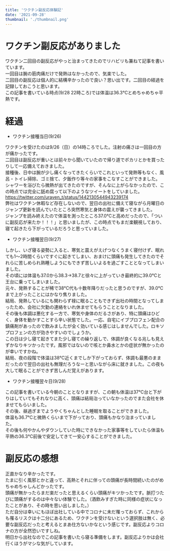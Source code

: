 ```yaml
---
title: 'ワクチン副反応体験記'
date: '2021-09-28'
thumbnail: './thumbnail.png'
---
```


# ワクチン副反応がありました

ワクチン二回目の副反応がやっと治まってきたのでリハビリも兼ねて記事を書いています。<br>
一回目は腕の筋肉痛だけで発熱はなかったので、気楽でした。<br>
二回目の副反応は個人的に結構辛かったので良い？思い出です。二回目の経過を記録しておこうと思います。<br>
この記事を書いている時点(9/28 22時ころ)では体温は36.3℃とめちゃめちゃ平熱です。


# 経過

- ワクチン接種当日(9/26)

ワクチンを受けたのは9/26（日）の14時ころでした。注射の痛さは一回目の方が痛かったです。<br>
二回目は副反応が重いとは前々から聞いていたので帰り道でポカリとかを買ったりして一応備えておきました。<br>
接種後、日中は腕が少し痛くなってきたくらいでこれといって発熱等もなく、風呂・トイレ掃除、ゴミ捨て、夕飯作り等々の家事をこなすことができました。<br>
シャワーを浴びたら微熱が出てきたのですが、そんなに上がらなかったので、この時点では完全に舐め腐って以下のようなツイートをしていました。<br>
https://twitter.com/uraven_t/status/1442130544943239174<br>
弊社はワクチン休暇など存在しないので、翌日の出社に備えて寝ながら月曜日のジャンプ更新を読んでいたところ突然寒気と身体の震えが襲ってきました。<br>
ジャンプを読み終えたので体温を測ったところ37.0℃と高めだったので、「ついに副反応が来たか！！！」と思いましたが、この時点でもまだ楽観視しており、寝て起きたら下がっているだろうと思っていました。<br>

- ワクチン接種翌日(9/27)

しかし、いざ寝る姿勢に入ると、寒気と震えがえげつなくうまく寝付けず、眠れても1〜2時間くらいですぐに起きてしまい、おまけに頭痛も発生してきたのでそれらに苦しめられ熟睡しようにもできず苦しいよるを過ごすこととなってしまいました。<br>
その頃には体温も37.0から38.3→38.7と徐々に上がっていき最終的に39.0℃と王台に乗ってしまいました。<br>
元々、発熱することが稀で38℃代も十数年降りだったと思うのですが、39.0℃まで上がったことにはかなり焦りました。<br>
結局、発熱しているにも関わらず禄に眠ることもできず出社の時間となってしまったため、会社に欠勤の連絡をいれ休ませてもらうこととなりました。<br>
その後も体調は悪化する一方で、寒気や身体のだるさがあり、特に頭痛はひどく、身体を動かすことすら辛い状態でした。一応、自宅にイブプロフェン配合の鎮痛剤があったので飲みましたが全く効いている感じはしませんでした。ロキソプロフェンの方が効きやすいのでしょうか。<br>
この日は少し寝て起きてまた少し寝ての繰り返しで、体調が良くなる兆しも見えずかなりキツかったです。風邪ではないので咳とか鼻水とかの症状が無かったのが幸いですかね。<br>
結局、夜の段階で体温は38℃近くまでしか下がっておらず、体調も最悪のままだったので翌日の出社も無理だろうなーと思いながら床に就きました。この夜も大して眠ることができず苦しんだ覚えがあります。<br>

- ワクチン接種翌々日(9/28)

この記事を書いている今朝のこととなりますが、この朝も体温は37℃台と下がりはしていてもそれなりに高く、頭痛は結局治っていなかったのでまた会社を休ませてもらいました。<br>
その後、昼過ぎまでようやくちゃんとした睡眠を取ることができました。<br>
体温も36.7℃と微熱くらいまで下がっており、頭痛もかなり治まっていました。<br>
その後も何やかんやダウンしていた時にできなかった家事等をしていたら体温も平熱の36.3℃前後で安定してきて一安心することができました。<br>


# 副反応の感想

正直かなり辛かったです。<br>
たまに引く風邪とかと違って、高熱とそれに伴っての頭痛が長時間続いたのがめちゃめちゃしんどかったです。<br>
頭痛が無かったらまだ楽だったと思えるくらい頭痛がキツかったです。脈打つたびに頭痛がするのは中々ない体験でした。（酒飲みすぎた時に同様の症状になったことがあり、その時を思い出しました。）<br>
ただ自分は幸いにもほぼ出社している中でコロナに未だ罹っておらず、これからも罹るリスクは十二分にあるため、ワクチンを受けないという選択肢は無く、必要な副反応だったと考えるとまあ仕方ないかなという感じです。副反応よりコロナの方が全然恐いですしね。<br>
明日から出社なのでこの記事を書いたら寝る準備をします。副反応よりかは会社行くほうがマシな気がしています。

